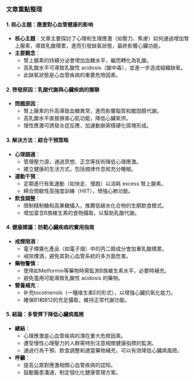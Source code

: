 ### 文章重點整理

#### 1. 核心主題：應激對心血管健康的影响
- **核心主題**：文章主要探討了心理和生理應激（如壓力、焦慮）如何通過增加腎上腺素，導致乳酸積累，進而引發缺氧狀態，最終影響心臟功能。
- **主要觀念**：
  - 腎上腺素的持續分泌會增加血糖水平，繼而轉化為乳酸。
  - 高乳酸水平可導致乳酸性 acidosis（酸中毒），並進一步造成組織缺氧。
  - 此缺氧狀態是心血管疾病的重要危險因素。

#### 2. 啓發原因：乳酸代謝與心臟疾病的關聯
- **問題原因**：
  - 腎上腺素的升高導致血糖異常，進而影響脂質和膽固醇代謝。
  - 高乳酸水平直接損害心肌功能，降低心臟氧供。
  - 慢性應激可誘發炎症反應，加速動脈粥樣硬化斑塊形成。

#### 3. 解決方法：綜合干預策略
- **心理調適**：
  - 管理壓力源，通過冥想、正念等技術降低心理應激。
  - 建立健康的生活方式，包括規律作息和充分睡眠。
- **運動干預**：
  - 定期進行有氧運動（如快走、慢跑）以消耗 excess 腎上腺素。
  - 締合間歇性高強度訓練（HIIT），增強心肺功能。
- **飲食調整**：
  - 限制精制糖和高果糖攝入，推薦低碳水化合物的生酮飲食模式。
  - 增加富含B族維生素的食物攝取，以幫助乳酸代謝。

#### 4. 健康建議：防範心臟疾病的實用指南
- **戒煙限酒**：
  - 電子煙霧化產品（如電子烟）中的丙二醇成分會加重乳酸積累。
  - 戒除煙酒，避免其對心血管系統的多方面危害。
- **藥物警慎**：
  - 使用如Metformin等藥物時需監測B族維生素水平，必要時補充。
  - 避免濫用可能導致乳酸性 acidosis 的藥物。
- **營養補充**：
  - 补充tocotrienols（一種维生素E的形式），以增強心臟抗氧化能力。
  - 確保B1和B12的充足攝取，維持正常代謝功能。

#### 5. 結論：多管齊下降低心臟病風險
- **總結**：
  - 心理應激是心血管疾病的潛在重大危險因素。
  - 遭受慢性心理壓力的人群需特別注意相關健康指標的監測。
  - 通過行為干預、飲食調整和適當藥物補充，可以有效降低心臟病風險。
- **呼籲**：
  - 提高公眾對應激相關心血管疾病的認知。
  - 鼓勵醫患溝通，制定個化化健康管理方案。